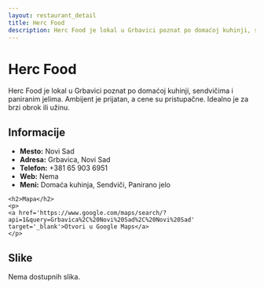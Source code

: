 ```yaml
---
layout: restaurant_detail
title: Herc Food
description: Herc Food je lokal u Grbavici poznat po domaćoj kuhinji, sendvičima i paniranim jelima. Ambijent je prijatan, a cene su pristupačne. Idealno je za brzi obrok ili užinu.
---
```


# Herc Food
<p class="description">Herc Food je lokal u Grbavici poznat po domaćoj kuhinji, sendvičima i paniranim jelima. Ambijent je prijatan, a cene su pristupačne. Idealno je za brzi obrok ili užinu.</p>

<div class="left-column text-content">
    <h2>Informacije</h2>
    <ul>
        <li><strong>Mesto:</strong> Novi Sad</li>
        <li><strong>Adresa:</strong> Grbavica, Novi Sad</li>
        <li><strong>Telefon:</strong> +381 65 903 6951</li>
        <li><strong>Web:</strong> Nema</li>
        <li><strong>Meni:</strong> Domaća kuhinja, Sendviči, Panirano jelo</li>
    </ul>

    <h2>Mapa</h2>
    <p>
    <a href='https://www.google.com/maps/search/?api=1&query=Grbavica%2C%20Novi%20Sad%2C%20Novi%20Sad' target='_blank'>Otvori u Google Maps</a>
    </p>
</div>

<div class="right-column">
    <h2>Slike</h2>
    <div class="images-grid">
<p>Nema dostupnih slika.</p>
    </div>
</div>